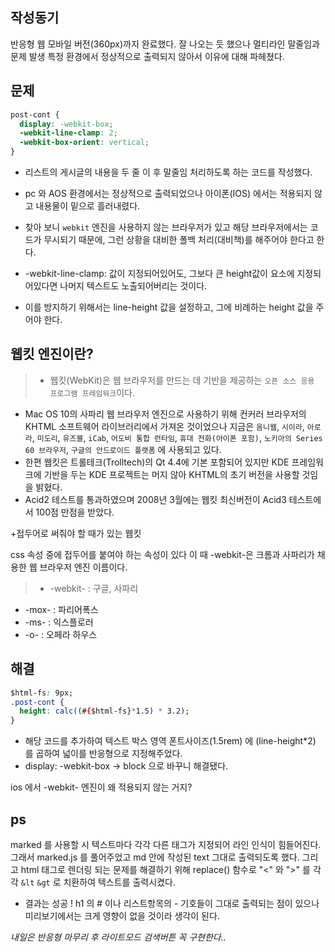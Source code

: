 ## 작성동기
반응형 웹 모바일 버전(360px)까지 완료했다.
잘 나오는 듯 했으나 멀티라인 말줄임과 문제 발생 특정 환경에서 정상적으로 출력되지 않아서 이유에 대해 파헤쳤다.
## 문제
``` css
post-cont {
  display: -webkit-box;
  -webkit-line-clamp: 2;
  -webkit-box-orient: vertical;
}
``` 
- 리스트의 게시글의 내용을 두 줄 이 후 말줄임 처리하도록 하는 코드를 작성했다.
- pc 와 AOS 환경에서는 정상적으로 출력되었으나 아이폰(IOS) 에서는 적용되지 않고 내용물이 밑으로 흘러내렸다.

- 찾아 보니 `webkit` 엔진을 사용하지 않는 브라우저가 있고 해당 브라우저에서는 코드가 무시되기 때문에, 그런 상황을 대비한 폴백 처리(대비책)를 해주어야 한다고 한다.
- -webkit-line-clamp: 값이 지정되어있어도, 그보다 큰 height값이 요소에 지정되어있다면 나머지 텍스트도 노출되어버리는 것이다.
- 이를 방지하기 위해서는 line-height 값을 설정하고, 그에 비례하는 height 값을 주어야 한다.

## 웹킷 엔진이란?
>- 웹킷(WebKit)은 웹 브라우저를 만드는 데 기반을 제공하는 `오픈 소스 응용 프로그램 프레임워크`이다.
- Mac OS 10의 사파리 웹 브라우저 엔진으로 사용하기 위해 컨커러 브라우저의 KHTML 소프트웨어 라이브러리에서 가져온 것이었으나 지금은 `옴니웹`, `시이라`, `아로라`, `미도리`, `유즈블`, `iCab`, `어도비 통합 런타임`, `휴대 전화(아이폰 포함)`, `노키아의 Series 60 브라우저`, `구글의 안드로이드 플랫폼` 에 사용되고 있다.
- 한편 웹킷은 트롤테크(Trolltech)의 Qt 4.4에 기본 포함되어 있지만 KDE 프레임워크에 기반을 두는  KDE 프로젝트는 머지 않아 KHTML의 초기 버전을 사용할 것임을 밝혔다.
- Acid2 테스트를 통과하였으며 2008년 3월에는 웹킷 최신버전이 Acid3 테스트에서 100점 만점을 받았다.


+접두어로 써줘야 할 때가 있는 웹킷

css 속성 중에 접두어를 붙여야 하는 속성이 있다 이 때 -webkit-은 크롬과 사파리가 채용한 웹 브라우저 엔진 이름이다.
>- -webkit- : 구글, 사파리
- -mox- : 파리어폭스
- -ms- : 익스플로러
- -o- : 오페라 하우스


## 해결
``` css
$html-fs: 9px;
.post-cont {
  height: calc((#{$html-fs}*1.5) * 3.2);
}
```
- 해당 코드를 추가하여 텍스트 박스 영역 폰트사이즈(1.5rem) 에 (line-height*2) 를 곱하여 넓이를 반응형으로 지정해주었다.
- display: -webkit-box -> block 으로 바꾸니 해결됐다.

ios 에서 -webkit- 엔진이 왜 적용되지 않는 거지?

## ps
 marked 를 사용할 시 텍스트마다 각각 다른 태그가 지정되어 라인 인식이 힘들어진다. 그래서 marked.js 를 풀어주었고 md 안에 작성된 text 그대로 출력되도록 했다. 그리고 html 태그로 렌더링 되는 문제를 해결하기 위해 replace() 함수로 "<" 와 ">" 를 각각 `&lt` `&gt` 로 치환하여 텍스트를 출력시켰다.
 - 결과는 성공 ! h1 의 # 이나 리스트항목의 - 기호들이 그대로 출력되는 점이 있으나 미리보기에서는 크게 영향이 없을 것이라 생각이 된다.

 _내일은 반응형 마무리 후 라이트모드 검색버튼 꼭 구현한다.._



